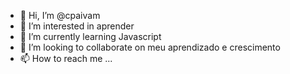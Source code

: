 - 👋 Hi, I’m @cpaivam
- 👀 I’m interested in aprender
- 🌱 I’m currently learning Javascript
- 💞️ I’m looking to collaborate on meu aprendizado e crescimento
- 📫 How to reach me ...

<!---
cpaivam/cpaivam is a ✨ special ✨ repository because its `README.md` (this file) appears on your GitHub profile.
You can click the Preview link to take a look at your changes.
--->
